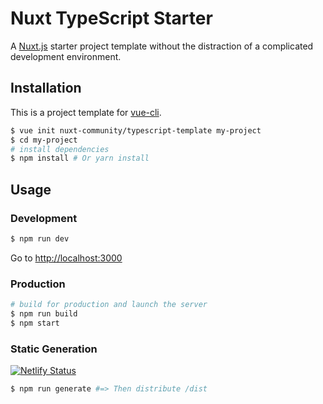 # Nuxt TypeScript Starter

A [Nuxt.js](https://github.com/nuxt/nuxt.js) starter project template without the distraction of a complicated development environment.

## Installation

This is a project template for [vue-cli](https://github.com/vuejs/vue-cli).

``` bash
$ vue init nuxt-community/typescript-template my-project
$ cd my-project
# install dependencies
$ npm install # Or yarn install
```

## Usage

### Development

``` bash
$ npm run dev
```

Go to [http://localhost:3000](http://localhost:3000)

### Production

``` bash
# build for production and launch the server
$ npm run build
$ npm start
```

### Static Generation

[![Netlify Status](https://api.netlify.com/api/v1/badges/e5bf3478-1cb8-44c4-8aeb-040083bd39ca/deploy-status)](https://nuxt-ts-template.netlify.com/)

```bash
$ npm run generate #=> Then distribute /dist
```
